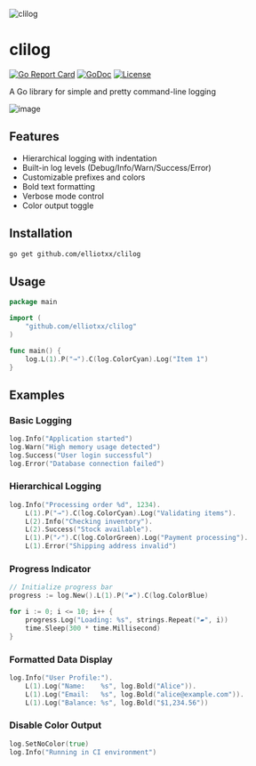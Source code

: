 ![clilog](https://socialify.git.ci/elliotxx/clilog/image?font=Raleway&language=1&name=1&owner=1&pattern=Plus&theme=Light)

# clilog

[![Go Report Card](https://goreportcard.com/badge/github.com/elliotxx/clilog)](https://goreportcard.com/report/github.com/elliotxx/clilog)
[![GoDoc](https://godoc.org/github.com/elliotxx/clilog?status.svg)](https://godoc.org/github.com/elliotxx/clilog)
[![License](https://img.shields.io/github/license/elliotxx/clilog.svg)](https://github.com/elliotxx/clilog/blob/main/LICENSE)

A Go library for simple and pretty command-line logging

![image](https://github.com/user-attachments/assets/14380dbf-8a99-4eac-ba39-9d58239f4fc5)

## Features

- Hierarchical logging with indentation
- Built-in log levels (Debug/Info/Warn/Success/Error)
- Customizable prefixes and colors
- Bold text formatting
- Verbose mode control
- Color output toggle

## Installation

```bash
go get github.com/elliotxx/clilog
```

## Usage
```go
package main

import (
	"github.com/elliotxx/clilog"
)

func main() {
	log.L(1).P("→").C(log.ColorCyan).Log("Item 1")
}
```

## Examples

### Basic Logging
```go
log.Info("Application started")
log.Warn("High memory usage detected")
log.Success("User login successful")
log.Error("Database connection failed")
```

### Hierarchical Logging
```go
log.Info("Processing order %d", 1234).
    L(1).P("→").C(log.ColorCyan).Log("Validating items").
    L(2).Info("Checking inventory").
    L(2).Success("Stock available").
    L(1).P("✓").C(log.ColorGreen).Log("Payment processing").
    L(1).Error("Shipping address invalid")
```

### Progress Indicator
```go
// Initialize progress bar
progress := log.New().L(1).P("▰").C(log.ColorBlue)

for i := 0; i <= 10; i++ {
    progress.Log("Loading: %s", strings.Repeat("▰", i))
    time.Sleep(300 * time.Millisecond)
}
```

### Formatted Data Display
```go
log.Info("User Profile:").
    L(1).Log("Name:    %s", log.Bold("Alice")).
    L(1).Log("Email:   %s", log.Bold("alice@example.com")).
    L(1).Log("Balance: %s", log.Bold("$1,234.56"))
```

### Disable Color Output
```go
log.SetNoColor(true)
log.Info("Running in CI environment")
